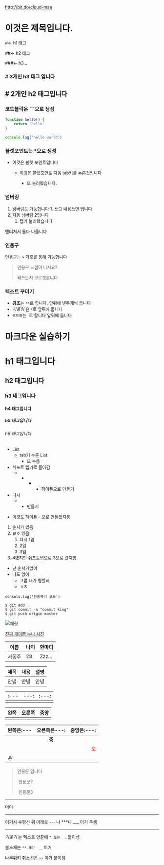 http://bit.do/cloud-msa

# 이것은 제목입니다.

#<- h1 태그

##<- h2 태그

###<- h3...

### # 3개인 h3 태그 입니다

## # 2개인 h2 태그입니다



### 코드블락은 ```으로 생성

``` javascript
function hello() {
    return 'hello'
}
```

``` javascript
console.log('hello world')
```



### 뷸렛포인트는 *으로 생성

* 이것은 뷸렛 포인트입니다	

  * 이것은 뷸렛포인트 다음 tab키를 누른것입니다

    * 또 눌러봤습니다.

      

### 넘버링

1. 넘버링도 가능합니다 1. 쓰고 내용쓰면 댑니다
2. 자동 넘버링 2입니다
   1. 탭키 눌러봤습니다



엔터쳐서 둘다 나옵니다



### 인용구

인용구는 `>` 기호를 통해 가능합니다

> 인용구 느낌이 나지요?
>
> 왜쓰는지 모르겟읍니다



### 텍스트 꾸미기

* **강조**는 `**`로 합니다. 앞뒤에 별두개씩 둡니다
* *기울임* 은 `*`로 앞뒤에 둡니다
* `코드화`는 \`로 합니다 앞뒤에 둡니다



# 마크다운 실습하기

# h1 태그입니다

## h2 태그입니다

### h3 태그입니다

#### h4 태그입니다

##### h5 태그입니다

###### h6 태그입니다



* List
  * tab키 누른 List
    * 또 누름
* 쉬프트 텝키로 돌아감
  * - - - 하이픈으로 만들기
* 다시
  * - 만들기

- 이것도 하이픈 - 으로 만들었지롱



1. 순서가 있음
2. ㄹㅇ 있음
   1. 다시 1임
   2. 2임
   3. 3임
3. 4였지만 쉬프트텝으로 3으로 갔지롱



- 난 순서가없어
- 나도 없어
  - 그럼 내가 형할래
  - ㄲㅈ



`consolo.log('한줄짜리 코드')`

```
$ git add .
$ git commit -m "commit king"
$ git push origin master
```

![패릿](C:\Users\student\Desktop\920x920.jpg)





[진짜 개이쁜 누나 사진](https://www.pinterest.co.kr/pin/550213279466941898/)



| 이름   | 나이 | 한마디 |
| ------ | ---- | ------ |
| 서동주 | 28   | Zzz... |





| 제목 | 내용 | 설명 |
| ---- | :--: | ---: |
| 안녕 | 안녕 | 안녕 |



| :--- | ---: | :---: |
| ---- | ---- | ----- |
|      |      |       |



| 왼쪽 | 오른쪽 | 중앙 |
| ---- | ------ | ---- |
|      |        |      |



| 왼쪽은:--- | 오른쪽은---: |                       중앙은:---: |
| ---------- | :----------: | --------------------------------: |
|            |    **중**    |                                   |
|            |              | <span style="color:red">오</span> |
| *왼*       |              |                                   |



> 인용문 입니다
>
> ​	인용문2
>
> ​		인용문3



---

머야

***

이거시 수평선 위 아래로 --- 나 ***나 ___ 이거 주셈

---



_기울기_ 는 텍스트 양끝에 `* 또는  `_ 붙이셈

볼드체는 `** 또는 ` __  이거

~~나무위키~~ 취소선은 `~~` 이거 붙이셈

